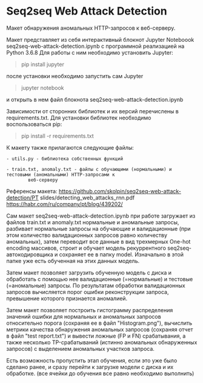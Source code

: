 # Seq2seq Web Attack Detection
Макет обнаружения аномальных HTTP-запросов к веб-серверу.

Макет представляет из себя интерактивный блокнот Jupyter Noteboook seq2seq-web-attack-detection.ipynb с программной реализацией на Python 3.6.8
Для работы с ним необходимо установить Jupyter:

> pip install jupyter

после установки необходимо запустить сам Jupyter

> jupyter notebook

и открыть в нем файл блокнота seq2seq-web-attack-detection.ipynb

Зависимости от сторонних библиотек и их версий перечислены в requirements.txt.
Для установки библиотек необходимо воспользоваться pip:

> pip install -r requirements.txt


К макету также прилагаются следующие файлы:

	- utils.py - библиотека собственных функций
    
	- train.txt, anomaly.txt - файлы с обучающими (нормальными) и тестовыми (аномальными) HTTP-запросами к 
        	веб-серверу
    
    
Референсы макета:
https://github.com/skolpin/seq2seq-web-attack-detection/PT slides/detecting_web_attacks_rnn.pdf
https://habr.com/ru/company/pt/blog/439202/



Сам макет seq2seq-web-attack-detection.ipynb при работе загружает из файлов train.txt и anomaly.txt нормальные и аномальные запросы, разбивает нормальные 
запросы на обучающие и валидационные (при этом количество валидационных запросов равно количеству аномальных), затем переводит все данные в 
вид трехмерных One-hot encoding массивов, строит и обучает модель рекуррентного seq2seq-автокодировщика и сохраняет ее в папку 
model. Изначально в этой папке уже есть обученная на этих данных модель.

Затем макет позволяет загрузить обученную модель с диска и обработать с помощью нее валидационные (=нормальные) и тестовые (=аномальные)
запросы. По результатам обработки валидационных запросов вычисляется порог ошибки реконструкции запроса, превышение которого признается 
аномалией.

Затем макет позволяет построить гистограмму распределения значений ошибки для нормальных и аномальных запросов относительно порога (сохраняя 
ее в файл "Histogram.png"), вычислить метрики качества обнаружения аномальных запросов  (сохраняя отчет в файл "test report.txt") и вывести 
ложные (FP и FN) срабатывания, а также несколько TP-срабатываний (истинно аномальных обнаруженных запросов) с выделением аномальных участков 
запроса.

Есть возможность пропустить этап обучения, если это уже было сделано ранее, 
и сразу перейти к загрузке модели с диска и их обработке. (все ячейки до обучения все равно необходимо выполнить)